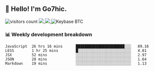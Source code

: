 ## 👋 Hello! I'm Go7hic.

 ![visitors count](https://visitors-by-url-pls-dont-use-this-in-your-repo.vercel.app/Go7hic-github-readme)
 <a href="https://twitter.com/Go7hic">
    <img src="https://img.shields.io/badge/-@Go7hic-1ca0f1?style=flat-square&labelColor=1ca0f1&logo=twitter&logoColor=white&link=https://twitter.com/Go7hic">
   <a/>
   <a href="mailto:gtfx0209@gmail.com">
    <img src="https://img.shields.io/badge/-gtfx0209@gmail.com-c14438?style=flat-square&logo=Gmail&logoColor=white&link=mailto:gtfx0209@gmail.com">
   <a/>
    ![Keybase BTC](https://img.shields.io/keybase/btc/Go7hic)
 <!--
🔭 I’m currently working
🌱 I’m currently learning
💬 Ask me about 
📫 How to reach me: 
⚡ Fun fact: 
-->
 <!--
![My Github Stats](https://github-readme-stats.vercel.app/api?username=Go7hic&show_icons=true&count_private=true)

-->

### 📊 Weekly development breakdown
<!--START_SECTION:waka-->
```text
JavaScript  26 hrs 16 mins      ██████████████████████░░░   89.16 
LESS        1 hr 25 mins        █░░░░░░░░░░░░░░░░░░░░░░░░   4.81 
JSX         52 mins             ░░░░░░░░░░░░░░░░░░░░░░░░░   2.97 
JSON        28 mins             ░░░░░░░░░░░░░░░░░░░░░░░░░   1.64 
Markdown    19 mins             ░░░░░░░░░░░░░░░░░░░░░░░░░   1.13
```
<!--END_SECTION:waka-->

